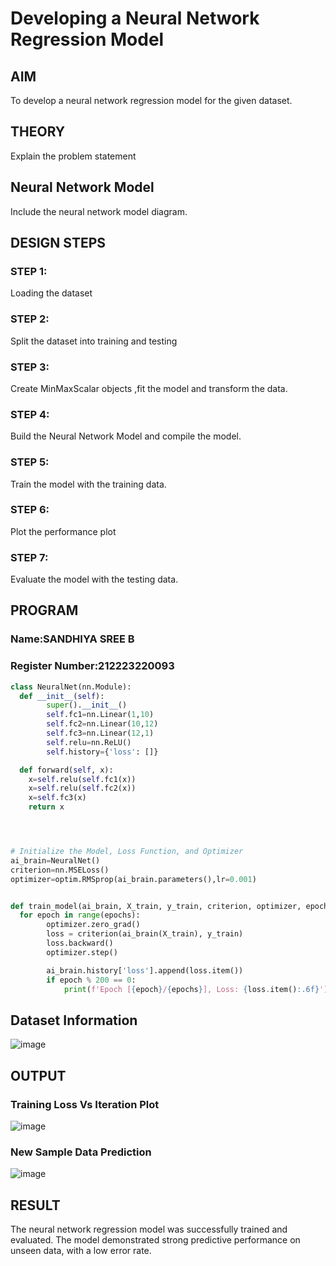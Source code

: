 # Developing a Neural Network Regression Model

## AIM

To develop a neural network regression model for the given dataset.

## THEORY

Explain the problem statement

## Neural Network Model

Include the neural network model diagram.

## DESIGN STEPS

### STEP 1:

Loading the dataset

### STEP 2:

Split the dataset into training and testing

### STEP 3:

Create MinMaxScalar objects ,fit the model and transform the data.

### STEP 4:

Build the Neural Network Model and compile the model.

### STEP 5:

Train the model with the training data.

### STEP 6:

Plot the performance plot

### STEP 7:

Evaluate the model with the testing data.

## PROGRAM
### Name:SANDHIYA SREE B
### Register Number:212223220093
```python
class NeuralNet(nn.Module):
  def __init__(self):
        super().__init__()
        self.fc1=nn.Linear(1,10)
        self.fc2=nn.Linear(10,12)
        self.fc3=nn.Linear(12,1)
        self.relu=nn.ReLU()
        self.history={'loss': []}

  def forward(self, x):
    x=self.relu(self.fc1(x))
    x=self.relu(self.fc2(x))
    x=self.fc3(x)
    return x




# Initialize the Model, Loss Function, and Optimizer
ai_brain=NeuralNet()
criterion=nn.MSELoss()
optimizer=optim.RMSprop(ai_brain.parameters(),lr=0.001)


def train_model(ai_brain, X_train, y_train, criterion, optimizer, epochs=2000):
  for epoch in range(epochs):
        optimizer.zero_grad()
        loss = criterion(ai_brain(X_train), y_train)
        loss.backward()
        optimizer.step()

        ai_brain.history['loss'].append(loss.item())
        if epoch % 200 == 0:
            print(f'Epoch [{epoch}/{epochs}], Loss: {loss.item():.6f}')


```
## Dataset Information

![image](https://github.com/user-attachments/assets/0261aea4-8027-40fd-bd86-5deed819c4b4)


## OUTPUT

### Training Loss Vs Iteration Plot

![image](https://github.com/user-attachments/assets/13011bae-bade-4872-bbca-422498d8941f)


### New Sample Data Prediction

![image](https://github.com/user-attachments/assets/b59064f6-bb3d-4c01-ad53-21634b205347)


## RESULT
The neural network regression model was successfully trained and evaluated. The model demonstrated strong predictive performance on unseen data, with a low error rate.
